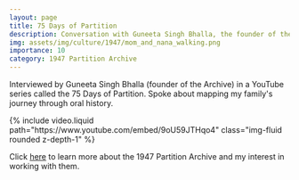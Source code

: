 ```yaml
---
layout: page
title: 75 Days of Partition
description: Conversation with Guneeta Singh Bhalla, the founder of the Archive
img: assets/img/culture/1947/mom_and_nana_walking.png
importance: 10
category: 1947 Partition Archive
---
```

Interviewed by Guneeta Singh Bhalla (founder of the Archive) in a YouTube series called the 75 Days of Partition. Spoke about mapping my family's journey through oral history.

<div class="row mt-3">
    <div class="col-sm mt-3 mt-md-0">
        {% include video.liquid path="https://www.youtube.com/embed/9oU59JTHqo4" class="img-fluid rounded z-depth-1" %}
    </div>
</div>

Click <a href="/culture/1947_info/">here</a> to learn more about the 1947 Partition Archive and my interest in working with them. 
